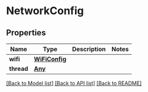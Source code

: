 # NetworkConfig

## Properties
Name | Type | Description | Notes
------------ | ------------- | ------------- | -------------
**wifi** | [**WiFiConfig**](WiFiConfig.md) |  | 
**thread** | [**Any**](AnyOfThreadAutoConfigThreadExternalConfig.md) |  | 

[[Back to Model list]](../README.md#documentation-for-models) [[Back to API list]](../README.md#documentation-for-api-endpoints) [[Back to README]](../README.md)


